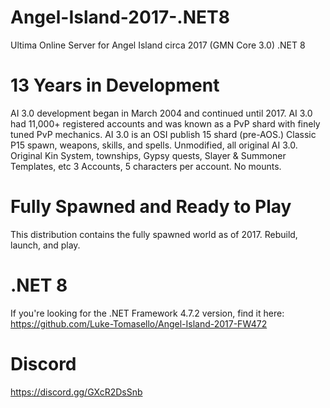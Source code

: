 # Angel-Island-2017-.NET8
Ultima Online Server for Angel Island circa 2017 (GMN Core 3.0)  .NET 8

# 13 Years in Development

AI 3.0 development began in March 2004 and continued until 2017.
AI 3.0 had 11,000+ registered accounts and was known as a PvP shard with finely tuned PvP mechanics.
AI 3.0 is an OSI publish 15 shard (pre-AOS.) Classic P15 spawn, weapons, skills, and spells.
Unmodified, all original AI 3.0. Original Kin System, townships, Gypsy quests, Slayer & Summoner Templates, etc
3 Accounts, 5 characters per account. No mounts.

# Fully Spawned and Ready to Play

This distribution contains the fully spawned world as of 2017.
Rebuild, launch, and play.

# .NET 8

If you're looking for the .NET Framework 4.7.2 version, find it here: https://github.com/Luke-Tomasello/Angel-Island-2017-FW472

# Discord

https://discord.gg/GXcR2DsSnb